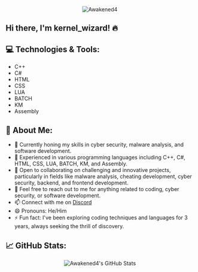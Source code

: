 <!-- ASCII Art Banner -->
<div align="center">
  <img src="https://img.shields.io/badge/Awakened4-red?style=for-the-badge" alt="Awakened4">
</div>

<!-- Introduction -->
## Hi there, I'm kernel_wizard! 🔥

<!-- Technologies -->
## 💻 Technologies & Tools:

- C++
- C#
- HTML
- CSS
- LUA
- BATCH
- KM
- Assembly

<!-- About Me -->
## 🚀 About Me:

- 🔭 Currently honing my skills in cyber security, malware analysis, and software development.
- 🌱 Experienced in various programming languages including C++, C#, HTML, CSS, LUA, BATCH, KM, and Assembly.
- 👯 Open to collaborating on challenging and innovative projects, particularly in fields like malware analysis, cheating development, cyber security, backend, and frontend development.
- 💬 Feel free to reach out to me for anything related to coding, cyber security, or software development.
- 📫 Connect with me on [Discord](https://discordapp.com/users/933121434191028287)
- 😄 Pronouns: He/Him
- ⚡ Fun fact: I've been exploring coding techniques and languages for 3 years, always seeking the thrill of discovery.


<!-- GitHub Stats -->
## 📈 GitHub Stats:

<div align="center">
  <img src="https://github-readme-stats.vercel.app/api?username=Awakened4&show_icons=true&theme=dark" alt="Awakened4's GitHub Stats">
</div>
